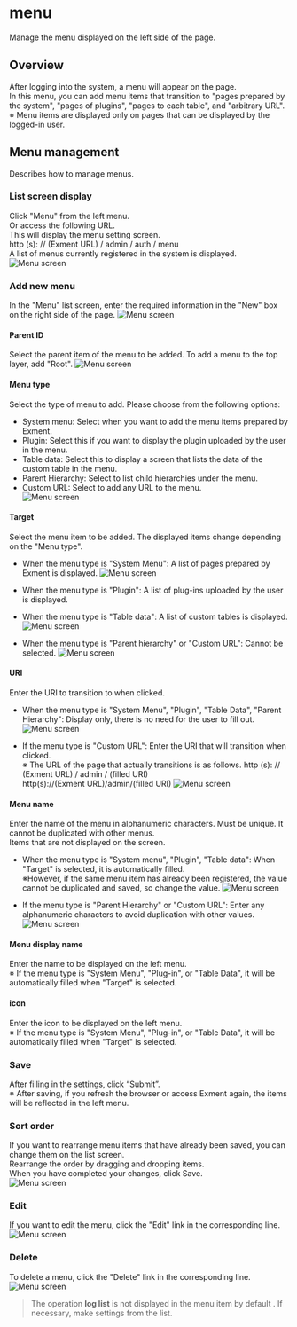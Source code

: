 # menu
Manage the menu displayed on the left side of the page.

## Overview
After logging into the system, a menu will appear on the page.  
In this menu, you can add menu items that transition to "pages prepared by the system", "pages of plugins", "pages to each table", and "arbitrary URL".  
※ Menu items are displayed only on pages that can be displayed by the logged-in user.  

## Menu management
Describes how to manage menus.

### List screen display
Click "Menu" from the left menu.  
Or access the following URL.  
This will display the menu setting screen.  
http (s): // (Exment URL) / admin / auth / menu  
A list of menus currently registered in the system is displayed.
![Menu screen](img/menu/menu_grid1.png)

### Add new menu
In the "Menu" list screen, enter the required information in the "New" box on the right side of the page.
![Menu screen](img/menu/menu_new1.png)

#### Parent ID
Select the parent item of the menu to be added. To add a menu to the top layer, add "Root".
![Menu screen](img/menu/menu_new2.png)

#### Menu type
Select the type of menu to add. Please choose from the following options:  
- System menu: Select when you want to add the menu items prepared by Exment.  
- Plugin: Select this if you want to display the plugin uploaded by the user in the menu.  
- Table data: Select this to display a screen that lists the data of the custom table in the menu.  
- Parent Hierarchy: Select to list child hierarchies under the menu.  
- Custom URL: Select to add any URL to the menu.  
![Menu screen](img/menu/menu_new3.png)

#### Target
Select the menu item to be added. The displayed items change depending on the "Menu type".
- When the menu type is "System Menu": A list of pages prepared by Exment is displayed.
![Menu screen](img/menu/menu_new4.png)

- When the menu type is "Plugin": A list of plug-ins uploaded by the user is displayed.
- When the menu type is "Table data": A list of custom tables is displayed.
![Menu screen](img/menu/menu_new5.png)

- When the menu type is "Parent hierarchy" or "Custom URL": Cannot be selected.
![Menu screen](img/menu/menu_new6.png)


#### URI
Enter the URI to transition to when clicked.
- When the menu type is "System Menu", "Plugin", "Table Data", "Parent Hierarchy": Display only, there is no need for the user to fill out.
![Menu screen](img/menu/menu_new7.png)

- If the menu type is "Custom URL": Enter the URI that will transition when clicked.  
※ The URL of the page that actually transitions is as follows. http (s): // (Exment URL) / admin / (filled URI)  
http(s)://(Exment URL)/admin/(filled URI)
![Menu screen](img/menu/menu_new8.png)


#### Menu name
Enter the name of the menu in alphanumeric characters. Must be unique. It cannot be duplicated with other menus.  
Items that are not displayed on the screen.  
- When the menu type is "System menu", "Plugin", "Table data": When "Target" is selected, it is automatically filled.  
※However, if the same menu item has already been registered, the value cannot be duplicated and saved, so change the value.
![Menu screen](img/menu/menu_new9.png)

- If the menu type is "Parent Hierarchy" or "Custom URL": Enter any alphanumeric characters to avoid duplication with other values.
![Menu screen](img/menu/menu_new10.png)


#### Menu display name
Enter the name to be displayed on the left menu.  
※ If the menu type is "System Menu", "Plug-in", or "Table Data", it will be automatically filled when "Target" is selected.  

#### icon
Enter the icon to be displayed on the left menu.  
※ If the menu type is "System Menu", "Plug-in", or "Table Data", it will be automatically filled when "Target" is selected.  

### Save
After filling in the settings, click “Submit”.  
※ After saving, if you refresh the browser or access Exment again, the items will be reflected in the left menu.

### Sort order
If you want to rearrange menu items that have already been saved, you can change them on the list screen.  
Rearrange the order by dragging and dropping items.  
When you have completed your changes, click Save.  
![Menu screen](img/menu/menu_sort1.png)


### Edit
If you want to edit the menu, click the "Edit" link in the corresponding line.
![Menu screen](img/menu/menu_edit.png)

### Delete
To delete a menu, click the "Delete" link in the corresponding line.
![Menu screen](img/menu/menu_delete.png)

> The operation **log list** is not displayed in the menu item by default . If necessary, make settings from the list.  